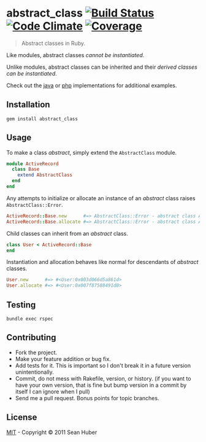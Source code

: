 # abstract_class [![Build Status](https://travis-ci.org/shuber/abstract_class.svg?branch=master)](https://travis-ci.org/shuber/abstract_class) [![Code Climate](https://codeclimate.com/github/shuber/abstract_class/badges/gpa.svg)](https://codeclimate.com/github/shuber/abstract_class) [![Coverage](https://codeclimate.com/github/shuber/abstract_class/badges/coverage.svg)](https://codeclimate.com/github/shuber/abstract_class)

> Abstract classes in Ruby.

Like modules, abstract classes *cannot be instantiated*.

Unlike modules, abstract classes can be inherited and their *derived classes can be instantiated*.

Check out the [java] or [php] implementations for additional examples.

[java]: http://docs.oracle.com/javase/tutorial/java/IandI/abstract.html
[php]: http://php.net/manual/en/language.oop5.abstract.php

## Installation

```
gem install abstract_class
```


## Usage

To make a class *abstract*, simply extend the `AbstractClass` module.

```ruby
module ActiveRecord
  class Base
    extend AbstractClass
  end
end
```

Any attempts to initialize or allocate an instance of an *abstract* class raises `AbstractClass::Error`.

```ruby
ActiveRecord::Base.new      #=> AbstractClass::Error - abstract class ActiveRecord::Base can't be instantiated
ActiveRecord::Base.allocate #=> AbstractClass::Error - abstract class ActiveRecord::Base can't be allocated
```

Child classes can inherit from an *abstract* class.

```ruby
class User < ActiveRecord::Base
end
```

Instantiation and allocation behaves like normal for descendants of *abstract* classes.

```ruby
User.new      #=> #<User:0x003d066d5a861d>
User.allocate #=> #<User:0x007f87588491d0>
```


## Testing

```
bundle exec rspec
```


## Contributing

* Fork the project.
* Make your feature addition or bug fix.
* Add tests for it. This is important so I don't break it in a future version unintentionally.
* Commit, do not mess with Rakefile, version, or history. (if you want to have your own version, that is fine but bump version in a commit by itself I can ignore when I pull)
* Send me a pull request. Bonus points for topic branches.


## License

[MIT] - Copyright © 2011 Sean Huber

[MIT]: https://github.com/shuber/abstract_class/blob/master/LICENSE
